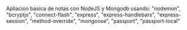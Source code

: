 Apliacion basica de notas con NodeJS y Mongodb usando: "nodemon", "bcryptjs", "connect-flash", "express", "express-handlebars", "express-session", "method-override", "mongoose", "passport", "passport-local"
